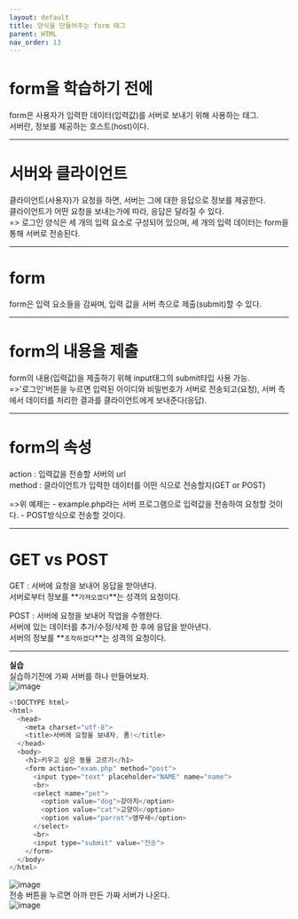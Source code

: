 ```yaml
---
layout: default
title: 양식을 만들어주는 form 태그
parent: HTML
nav_order: 13
---  
```


# form을 학습하기 전에  
form은 사용자가 입력한 데이터(입력값)를 서버로 보내기 위해 사용하는 태그.  
서버란, 정보를 제공하는 호스트(host)이다.  

<hr>  

# 서버와 클라이언트  
클라이언트(사용자)가 요청을 하면, 서버는 그에 대한 응답으로 정보를 제공한다.  
클라이언트가 어떤 요청을 보내는가에 따라, 응답은 달라질 수 있다.  
=> 로그인 양식은 세 개의 입력 요소로 구성되어 있으며, 세 개의 입력 데이터는 form을 통해 서버로 전송된다.  

<hr>  

# form  
form은 입력 요소들을 감싸며, 입력 값을 서버 측으로 제출(submit)할 수 있다.  

<hr>  

# form의 내용을 제출  
form의 내용(입력값)을 제출하기 위해 input태그의 submit타입 사용 가능.  
=>'로그인'버튼을 누르면 입력된 아이디와 비밀번호가 서버로 전송되고(요청), 서버 측에서 데이터를 처리한 결과를 클라이언트에게 보내준다(응답).  

<hr>  

# form의 속성  
action : 입력값을 전송할 서버의 url  
method : 클라이언트가 입력한 데이터를 어떤 식으로 전송할지(GET or POST)  
<form action="example.php" method="POST">  
</form>  
=>위 예제는  
	- example.php라는 서버 프로그램으로 입력값을 전송하여 요청할 것이다.  
	- POST방식으로 전송할 것이다.  

<hr>  

# GET vs POST  
GET : 서버에 요청을 보내어 응답을 받아낸다.  
서버로부터 정보를 **`가져오겠다`**는 성격의 요청이다.  

POST : 서버에 요청을 보내어 작업을 수행한다.  
서버에 있는 데이터를 추가/수정/삭제 한 후에 응답을 받아낸다.  
서버의 정보를 **`조작하겠다`**는 성격의 요청이다.  

<hr>  

**실습**  
실습하기전에 가짜 서버를 하나 만들어보자.  
![image](https://github.com/jjsok73379/jjsok73379.github.io/assets/114732330/fc55367d-2c7b-4401-8f04-87fcaa9f8dd9)  

```java
<!DOCTYPE html>
<html>
  <head>
    <meta charset="utf-8">
    <title>서버에 요청을 보내자, 폼!</title>
  </head>
  <body>
    <h1>키우고 싶은 동물 고르기</h1>
    <form action="exam.php" method="post">
      <input type="text" placeholder="NAME" name="name">
      <br>
      <select name="pet">
        <option value="dog">강아지</option>
        <option value="cat">고양이</option>
        <option value="parrot">앵무새</option>
      </select>
      <br>
      <input type="submit" value="전송">
    </form>
  </body>
</html>
```  
![image](https://github.com/jjsok73379/jjsok73379.github.io/assets/114732330/2c6aa657-96ad-42f7-828b-762edbd175d6)  
전송 버튼을 누르면 아까 만든 가짜 서버가 나온다.    
![image](https://github.com/jjsok73379/jjsok73379.github.io/assets/114732330/5a1fb37e-a6f6-4169-8583-ce4144ee723b)